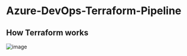# Azure-DevOps-Terraform-Pipeline

## How Terraform works

![image](https://github.com/Dheemaan29/Azure-DevOps-Terraform-Pipeline/blob/main/assets/https___dev-to-uploads.s3.amazonaws.com_i_tuixe4xcereaxr1egwoa.avif)


